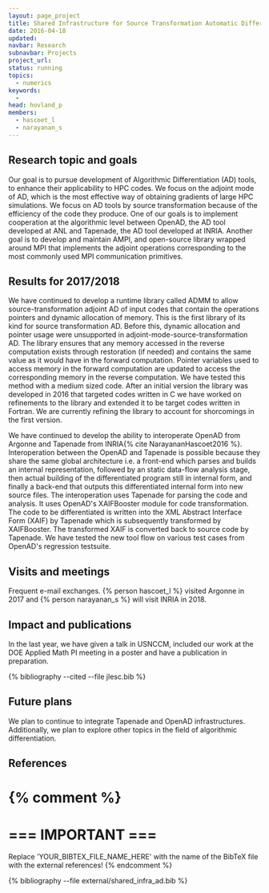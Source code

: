 ```yaml
---
layout: page_project
title: Shared Infrastructure for Source Transformation Automatic Differentiation
date: 2016-04-18
updated:
navbar: Research
subnavbar: Projects
project_url:
status: running
topics: 
  - numerics
keywords:
  - 
head: hovland_p
members: 
  - hascoet_l
  - narayanan_s
---
```


## Research topic and goals
Our goal is to pursue development of Algorithmic Differentiation (AD) tools, to enhance their applicability to HPC codes. We focus on the adjoint mode of AD, which is the most effective way of obtaining gradients of large HPC simulations. We focus on AD tools by source transformation because of the efficiency of the code they produce. One of our goals is to implement cooperation at the algorithmic level between OpenAD, the AD tool developed at ANL and Tapenade, the AD tool developed at INRIA. Another goal is to develop and maintain AMPI, and open-source library wrapped around MPI that implements the adjoint operations corresponding to the most commonly used MPI communication primitives.

## Results for 2017/2018

We have continued to develop a runtime library called ADMM to allow source-transformation adjoint AD of input codes that contain the operations pointers and dynamic allocation of memory. This is the first library of its kind for source transformation AD. Before this, dynamic allocation and pointer usage were unsupported in adjoint-mode-source-transformation AD.  The library ensures that any memory accessed in the reverse computation exists through restoration (if needed) and contains the same value as it would have in the forward computation. Pointer variables used to access memory in the forward computation are updated to access the corresponding memory in the reverse computation. We have tested this method with a medium sized code. After an initial version the library was developed in 2016 that targeted codes written in C we have worked on refinements to the library and extended it to be target codes written in Fortran. We are currently refining the library to account for shorcomings in the first version.  

We have continued to develop the ability to interoperate OpenAD from Argonne and Tapenade from INRIA{% cite NarayananHascoet2016 %}. Interoperation between the OpenAD and Tapenade is possible because they share the same global architecture i.e. a front-end which parses and builds an internal representation, followed by an static data-flow analysis stage, then actual building of the differentiated program still in internal form, and finally a back-end that outputs this differentiated internal form into new source files. The interoperation uses Tapenade for parsing the code and analysis. It uses OpenAD's XAIFBooster module for code transformation. The code to be differentiated is written into the XML Abstract Interface Form (XAIF) by Tapenade which is subsequently transformed by XAIFBooster. The transformed XAIF is converted back to source code by Tapenade. We have tested the new tool flow on various test cases from OpenAD's regression testsuite.


## Visits and meetings
Frequent e-mail exchanges. {% person hascoet_l %} visited Argonne in 2017 and {% person narayanan_s %} will visit INRIA in 2018.

## Impact and publications
In the last year, we have given a talk in USNCCM, included our work at the DOE Applied Math PI meeting in a poster and have a publication in preparation.

<!--
{% comment %}
=============================
== CITING OWN PUBLICATIONS ==
=============================

You can list your own publications below in case you did not cite them in the text
(which you should do, though).
Use the Liquid citing syntax as explained in the wiki:
https://github.com/JLESC/jlesc.github.io/wiki/Markup-Language#cite-and-list-publications
Remember to use the `--file jlesc.bib` with the `cite` tag.

=====================================
== START HERE WITH YOUR ADDITIONAL REFERENCES ==
{% endcomment %}



{% comment %}
== NO MORE BELOW THIS ==
========================
{% endcomment %}
-->

{% bibliography --cited --file jlesc.bib %}


## Future plans
We plan to continue to integrate Tapenade and OpenAD infrastructures. Additionally, we plan to explore other
topics in the field of algorithmic differentiation.

## References

{% comment %}
=================
=== IMPORTANT ===
=================

Replace 'YOUR_BIBTEX_FILE_NAME_HERE' with the name of the BibTeX file with the external references!
{% endcomment %}

{% bibliography --file external/shared_infra_ad.bib %}
